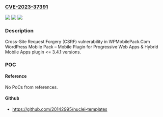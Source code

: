 ### [CVE-2023-37391](https://cve.mitre.org/cgi-bin/cvename.cgi?name=CVE-2023-37391)
![](https://img.shields.io/static/v1?label=Product&message=WordPress%20Mobile%20Pack%20%E2%80%93%20Mobile%20Plugin%20for%20Progressive%20Web%20Apps%20%26%20Hybrid%20Mobile%20Apps&color=blue)
![](https://img.shields.io/static/v1?label=Version&message=n%2Fa%3C%3D%203.4.1%20&color=brighgreen)
![](https://img.shields.io/static/v1?label=Vulnerability&message=CWE-352%20Cross-Site%20Request%20Forgery%20(CSRF)&color=brighgreen)

### Description

Cross-Site Request Forgery (CSRF) vulnerability in WPMobilePack.Com WordPress Mobile Pack – Mobile Plugin for Progressive Web Apps & Hybrid Mobile Apps plugin <= 3.4.1 versions.

### POC

#### Reference
No PoCs from references.

#### Github
- https://github.com/20142995/nuclei-templates

